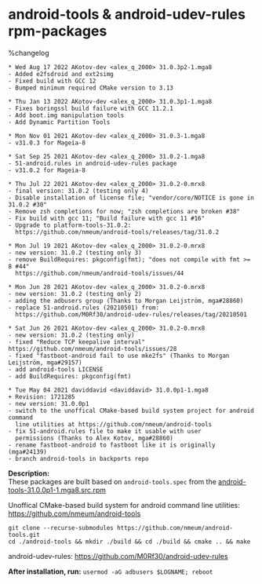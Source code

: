 # android-tools & android-udev-rules rpm-packages
%changelog
```
* Wed Aug 17 2022 AKotov-dev <alex_q_2000> 31.0.3p2-1.mga8
- Added e2fsdroid and ext2simg
- Fixed build with GCC 12
- Bumped minimum required CMake version to 3.13

* Thu Jan 13 2022 AKotov-dev <alex_q_2000> 31.0.3p1-1.mga8
- Fixes boringssl build failure with GCC 11.2.1
- Add boot.img manipulation tools
- Add Dynamic Partition Tools

* Mon Nov 01 2021 AKotov-dev <alex_q_2000> 31.0.3-1.mga8
- v31.0.3 for Mageia-8

* Sat Sep 25 2021 AKotov-dev <alex_q_2000> 31.0.2-1.mga8
- 51-android.rules in android-udev-rules package
- v31.0.2 for Mageia-8

* Thu Jul 22 2021 AKotov-dev <alex_q_2000> 31.0.2-0.mrx8
- final version: 31.0.2 (testing only 4)
- Disable installation of license file; "vendor/core/NOTICE is gone in 31.0.2 #30"
- Remove zsh completions for now; "zsh completions are broken #38"
- Fix build with gcc 11; "Build failure with gcc 11 #16"
- Upgrade to platform-tools-31.0.2:
  https://github.com/nmeum/android-tools/releases/tag/31.0.2

* Mon Jul 19 2021 AKotov-dev <alex_q_2000> 31.0.2-0.mrx8
- new version: 31.0.2 (testing only 3)
- remove BuildRequires: pkgconfig(fmt); "does not compile with fmt >= 8 #44"
  https://github.com/nmeum/android-tools/issues/44

* Mon Jun 28 2021 AKotov-dev <alex_q_2000> 31.0.2-0.mrx8
- new version: 31.0.2 (testing only 2)
- adding the adbusers group (Thanks to Morgan Leijström, mga#28860)
- replace 51-android.rules (20210501) from:
  https://github.com/M0Rf30/android-udev-rules/releases/tag/20210501

* Sat Jun 26 2021 AKotov-dev <alex_q_2000> 31.0.2-0.mrx8
- new version: 31.0.2 (testing only)
- fixed "Reduce TCP keepalive interval" https://github.com/nmeum/android-tools/issues/28
- fixed "fastboot-android fail to use mke2fs" (Thanks to Morgan Leijström, mga#29157)
- add android-tools LICENSE
- add BuildRequires: pkgconfig(fmt)

* Tue May 04 2021 daviddavid <daviddavid> 31.0.0p1-1.mga8
+ Revision: 1721285
- new version: 31.0.0p1
- switch to the unoffical CMake-based build system project for android command
  line utilities at https://github.com/nmeum/android-tools
- fix 51-android.rules file to make it usable with user
  permissions (Thanks to Alex Kotov, mga#28860)
- rename fastboot-android to fastboot like it is originally (mga#24139)
- branch android-tools in backports repo
```
**Description:**  
These packages are built based on `android-tools.spec` from the [android-tools-31.0.0p1-1.mga8.src.rpm](https://distrib-coffee.ipsl.jussieu.fr/pub/linux/Mageia/distrib/8/SRPMS/core/backports_testing/android-tools-31.0.0p1-1.mga8.src.rpm)  
  
Unoffical CMake-based build system for android command line utilities: https://github.com/nmeum/android-tools  
```
git clone --recurse-submodules https://github.com/nmeum/android-tools.git
cd ./android-tools && mkdir ./build && cd ./build && cmake .. && make
```
android-udev-rules: https://github.com/M0Rf30/android-udev-rules  
  

**After installation, run:** `usermod -aG adbusers $LOGNAME; reboot`
